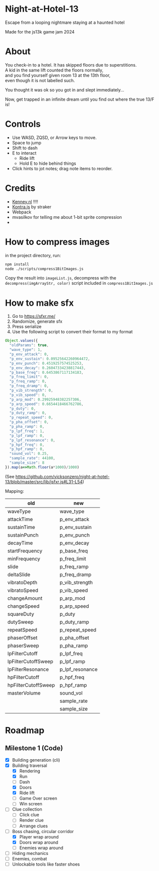 # Night-at-Hotel-13
Escape from a looping nightmare staying at a haunted hotel

Made for the js13k game jam 2024


# About

You check-in to a hotel. It has skipped floors due to superstitions.\
A kid in the same lift counted the floors normally,\
and you find yourself given room 13 at the 13th floor,\
even though it is not labelled such.

You thought it was ok so you got in and slept immediately...

Now, get trapped in an infinite dream until you find out where the true 13/F is!


# Controls

- Use WASD, ZQSD, or Arrow keys to move.
- Space to jump
- Shift to dash
- E to interact
  - Ride lift
  - Hold E to hide behind things
- Click hints to jot notes; drag note items to reorder.


# Credits

- [Kenney.nl](https://kenney.nl) !!!!
- [Kontra.js](https://github.com/straker/kontra) by straker
- Webpack
- mvasilkov for telling me about 1-bit sprite compression
- 

# How to compress images

in the project directory, run:

```bash
npm install
node ./scripts/compress1BitImages.js
```

Copy the result into `imageList.js`, decompress with the `decompress(imgArrayStr, color)` script included in `compress1BitImages.js`


# How to make sfx

1. Go to https://sfxr.me/
2. Randomize, generate sfx
3. Press serialize
4. Use the following script to convert their format to my format

```js
Object.values({
  "oldParams": true,
  "wave_type": 1,
  "p_env_attack": 0,
  "p_env_sustain": 0.09525642260964472,
  "p_env_punch": 0.4519257574525253,
  "p_env_decay": 0.26047334238817443,
  "p_base_freq": 0.6453867117134183,
  "p_freq_limit": 0,
  "p_freq_ramp": 0,
  "p_freq_dramp": 0,
  "p_vib_strength": 0,
  "p_vib_speed": 0,
  "p_arp_mod": 0.29925948382257306,
  "p_arp_speed": 0.6654418466762786,
  "p_duty": 0,
  "p_duty_ramp": 0,
  "p_repeat_speed": 0,
  "p_pha_offset": 0,
  "p_pha_ramp": 0,
  "p_lpf_freq": 1,
  "p_lpf_ramp": 0,
  "p_lpf_resonance": 0,
  "p_hpf_freq": 0,
  "p_hpf_ramp": 0,
  "sound_vol": 0.25,
  "sample_rate": 44100,
  "sample_size": 8
}).map(a=>Math.floor(a*1000)/1000)
```

(See https://github.com/vicksonzero/night-at-hotel-13/blob/master/src/lib/jsfxr.js#L31-L54)

Mapping:

| old                 | new             |
| ------------------- | --------------- |
| waveType            | wave_type       |
| attackTime          | p_env_attack    |
| sustainTime         | p_env_sustain   |
| sustainPunch        | p_env_punch     |
| decayTime           | p_env_decay     |
| startFrequency      | p_base_freq     |
| minFrequency        | p_freq_limit    |
| slide               | p_freq_ramp     |
| deltaSlide          | p_freq_dramp    |
| vibratoDepth        | p_vib_strength  |
| vibratoSpeed        | p_vib_speed     |
| changeAmount        | p_arp_mod       |
| changeSpeed         | p_arp_speed     |
| squareDuty          | p_duty          |
| dutySweep           | p_duty_ramp     |
| repeatSpeed         | p_repeat_speed  |
| phaserOffset        | p_pha_offset    |
| phaserSweep         | p_pha_ramp      |
| lpFilterCutoff      | p_lpf_freq      |
| lpFilterCutoffSweep | p_lpf_ramp      |
| lpFilterResonance   | p_lpf_resonance |
| hpFilterCutoff      | p_hpf_freq      |
| hpFilterCutoffSweep | p_hpf_ramp      |
| masterVolume        | sound_vol       |
|                     | sample_rate     |
|                     | sample_size     |


# Roadmap

## Milestone 1 (Code)

- [x] Building generation (cli)
- [x] Building traversal
  - [x] Rendering
  - [x] Run
  - [ ] Dash
  - [x] Doors
  - [x] Ride lift
  - [ ] Game Over screen
  - [ ] Win screen
- [ ] Clue collection
  - [ ] Click clue
  - [ ] Render clue
  - [ ] Arrange clues
- [ ] Boss chasing, circular corridor
  - [x] Player wrap around
  - [x] Doors wrap around
  - [ ] Enemies wrap around
- [ ] Hiding mechanics
- [ ] Enemies, combat
- [ ] Unlockable tools like faster shoes
